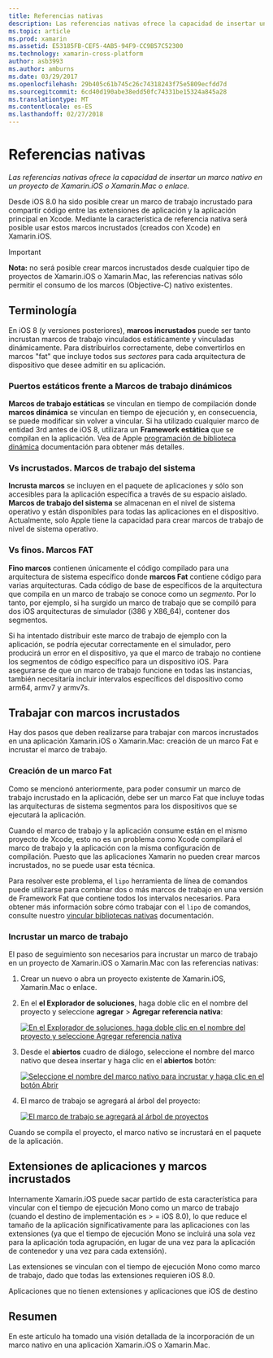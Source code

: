 ```yaml
---
title: Referencias nativas
description: Las referencias nativas ofrece la capacidad de insertar un marco nativo en un proyecto de Xamarin.iOS o Xamarin.Mac o enlace.
ms.topic: article
ms.prod: xamarin
ms.assetid: E53185FB-CEF5-4AB5-94F9-CC9B57C52300
ms.technology: xamarin-cross-platform
author: asb3993
ms.author: amburns
ms.date: 03/29/2017
ms.openlocfilehash: 29b405c61b745c26c74318243f75e5809ecfdd7d
ms.sourcegitcommit: 6cd40d190abe38edd50fc74331be15324a845a28
ms.translationtype: MT
ms.contentlocale: es-ES
ms.lasthandoff: 02/27/2018
---
```

# <a name="native-references"></a>Referencias nativas

_Las referencias nativas ofrece la capacidad de insertar un marco nativo en un proyecto de Xamarin.iOS o Xamarin.Mac o enlace._


Desde iOS 8.0 ha sido posible crear un marco de trabajo incrustado para compartir código entre las extensiones de aplicación y la aplicación principal en Xcode. Mediante la característica de referencia nativa será posible usar estos marcos incrustados (creados con Xcode) en Xamarin.iOS.
 
> [!IMPORTANT]
> **Nota:** no será posible crear marcos incrustados desde cualquier tipo de proyectos de Xamarin.iOS o Xamarin.Mac, las referencias nativas sólo permitir el consumo de los marcos (Objective-C) nativo existentes.




<a name="Terminology" />

## <a name="terminology"></a>Terminología

En iOS 8 (y versiones posteriores), **marcos incrustados** puede ser tanto incrustan marcos de trabajo vinculados estáticamente y vinculadas dinámicamente. Para distribuirlos correctamente, debe convertirlos en marcos "fat" que incluye todos sus _sectores_ para cada arquitectura de dispositivo que desee admitir en su aplicación.

<a name="Static-vs-Dynamic-Frameworks" />

### <a name="static-vs-dynamic-frameworks"></a>Puertos estáticos frente a Marcos de trabajo dinámicos

**Marcos de trabajo estáticas** se vinculan en tiempo de compilación donde **marcos dinámica** se vinculan en tiempo de ejecución y, en consecuencia, se puede modificar sin volver a vincular. Si ha utilizado cualquier marco de entidad 3rd antes de iOS 8, utilizara un **Framework estática** que se compilan en la aplicación. Vea de Apple [programación de biblioteca dinámica](https://developer.apple.com/library/mac/documentation/DeveloperTools/Conceptual/DynamicLibraries/100-Articles/OverviewOfDynamicLibraries.html#//apple_ref/doc/uid/TP40001873-SW1) documentación para obtener más detalles.

<a name="Embedded-vs-System-Frameworks" />

### <a name="embedded-vs-system-frameworks"></a>Vs incrustados. Marcos de trabajo del sistema

**Incrusta marcos** se incluyen en el paquete de aplicaciones y sólo son accesibles para la aplicación específica a través de su espacio aislado. **Marcos de trabajo del sistema** se almacenan en el nivel de sistema operativo y están disponibles para todas las aplicaciones en el dispositivo. Actualmente, solo Apple tiene la capacidad para crear marcos de trabajo de nivel de sistema operativo.

<a name="Thin-vs-Fat-Frameworks" />

### <a name="thin-vs-fat-frameworks"></a>Vs finos. Marcos FAT

**Fino marcos** contienen únicamente el código compilado para una arquitectura de sistema específico donde **marcos Fat** contiene código para varias arquitecturas. Cada código de base de específicos de la arquitectura que compila en un marco de trabajo se conoce como un _segmento_. Por lo tanto, por ejemplo, si ha surgido un marco de trabajo que se compiló para dos iOS arquitecturas de simulador (i386 y X86_64), contener dos segmentos.

Si ha intentado distribuir este marco de trabajo de ejemplo con la aplicación, se podría ejecutar correctamente en el simulador, pero producirá un error en el dispositivo, ya que el marco de trabajo no contiene los segmentos de código específico para un dispositivo iOS. Para asegurarse de que un marco de trabajo funcione en todas las instancias, también necesitaría incluir intervalos específicos del dispositivo como arm64, armv7 y armv7s.

<a name="Working-with-Embedded-Frameworks" />

## <a name="working-with-embedded-frameworks"></a>Trabajar con marcos incrustados

Hay dos pasos que deben realizarse para trabajar con marcos incrustados en una aplicación Xamarin.iOS o Xamarin.Mac: creación de un marco Fat e incrustar el marco de trabajo.

<a name="Overview" />

### <a name="creating-a-fat-framework"></a>Creación de un marco Fat

Como se mencionó anteriormente, para poder consumir un marco de trabajo incrustado en la aplicación, debe ser un marco Fat que incluye todas las arquitecturas de sistema segmentos para los dispositivos que se ejecutará la aplicación.

Cuando el marco de trabajo y la aplicación consume están en el mismo proyecto de Xcode, esto no es un problema como Xcode compilará el marco de trabajo y la aplicación con la misma configuración de compilación. Puesto que las aplicaciones Xamarin no pueden crear marcos incrustados, no se puede usar esta técnica.

Para resolver este problema, el `lipo` herramienta de línea de comandos puede utilizarse para combinar dos o más marcos de trabajo en una versión de Framework Fat que contiene todos los intervalos necesarios. Para obtener más información sobre cómo trabajar con el `lipo` de comandos, consulte nuestro [vincular bibliotecas nativas](~/ios/platform/native-interop.md) documentación.

<a name="Embedding-a-Framework" />

### <a name="embedding-a-framework"></a>Incrustar un marco de trabajo

El paso de seguimiento son necesarios para incrustar un marco de trabajo en un proyecto de Xamarin.iOS o Xamarin.Mac con las referencias nativas:

1. Crear un nuevo o abra un proyecto existente de Xamarin.iOS, Xamarin.Mac o enlace.
2. En el **el Explorador de soluciones**, haga doble clic en el nombre del proyecto y seleccione **agregar** > **Agregar referencia nativa**: 

    [ ![](native-references-images/ref01.png "En el Explorador de soluciones, haga doble clic en el nombre del proyecto y seleccione Agregar referencia nativa")](native-references-images/ref01.png)
3. Desde el **abiertos** cuadro de diálogo, seleccione el nombre del marco nativo que desea insertar y haga clic en el **abiertos** botón: 

    [ ![](native-references-images/ref02.png "Seleccione el nombre del marco nativo para incrustar y haga clic en el botón Abrir")](native-references-images/ref02.png)
4. El marco de trabajo se agregará al árbol del proyecto: 

    [ ![](native-references-images/ref03.png "El marco de trabajo se agregará al árbol de proyectos")](native-references-images/ref03.png)

Cuando se compila el proyecto, el marco nativo se incrustará en el paquete de la aplicación.

<a name="App-Extensions-and-Embedded-Frameworks" />

## <a name="app-extensions-and-embedded-frameworks"></a>Extensiones de aplicaciones y marcos incrustados

Internamente Xamarin.iOS puede sacar partido de esta característica para vincular con el tiempo de ejecución Mono como un marco de trabajo (cuando el destino de implementación es > = iOS 8.0), lo que reduce el tamaño de la aplicación significativamente para las aplicaciones con las extensiones (ya que el tiempo de ejecución Mono se incluirá una sola vez para la aplicación toda agrupación, en lugar de una vez para la aplicación de contenedor y una vez para cada extensión).

Las extensiones se vinculan con el tiempo de ejecución Mono como marco de trabajo, dado que todas las extensiones requieren iOS 8.0.

Aplicaciones que no tienen extensiones y aplicaciones que iOS de destino 

<a name="Summary" />

## <a name="summary"></a>Resumen

En este artículo ha tomado una visión detallada de la incorporación de un marco nativo en una aplicación Xamarin.iOS o Xamarin.Mac.


